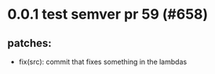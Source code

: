 # 0.0.1 test semver pr 59 (#658)

## patches:
* fix(src): commit that fixes something in the lambdas

